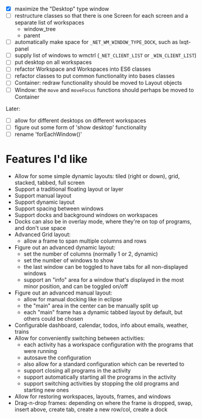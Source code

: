 * [x] maximize the "Desktop" type window
* [ ] restructure classes so that there is one Screen for each screen and a separate list of workspaces
	* window_tree
	* parent
* [ ] automatically make space for `_NET_WM_WINDOW_TYPE_DOCK`, such as lxqt-panel
* [ ] supply list of windows to wmctrl (`_NET_CLIENT_LIST` or `_WIN_CLIENT_LIST`)
* [ ] put desktop on all workspaces
* [ ] refactor Workspace and Workspaces into ES6 classes
* [ ] refactor classes to put common functionality into bases classes
* [ ] Container: redraw functionality should be moved to Layout objects
* [ ] Window: the `move` and `moveFocus` functions should perhaps be moved to Container

Later:
* [ ] allow for different desktops on different workspaces
* [ ] figure out some form of 'show desktop' functionality
* [ ] rename 'forEachWindow()'

# Features I'd like

* Allow for some simple dynamic layouts: tiled (right or down), grid, stacked, tabbed, full screen
* Support a traditional floating layout or layer
* Support manual layout
* Support dynamic layout
* Support spacing between windows
* Support docks and background windows on workspaces
* Docks can also be in overlay mode, where they're on top of programs, and don't use space
* Advanced Grid layout:
	* allow a frame to span multiple columns and rows
* Figure out an advanced dynamic layout:
	* set the number of columns (normally 1 or 2, dynamic)
	* set the number of windows to show
	* the last window can be toggled to have tabs for all non-displayed windows
	* support an "info" area for a window that's displayed in the most minor position, and can be toggled on/off
* Figure out an advanced manual layout:
	* allow for manual docking like in eclipse
	* the "main" area in the center can be manually split up
	* each "main" frame has a dynamic tabbed layout by default, but others could be chosen
* Configurable dashboard, calendar, todos, info about emails, weather, trains
* Allow for conveniently switching between activities:
	* each activity has a workspace configuration with the programs that were running
	* autosave the configuration
	* also allow for a standard configuration which can be reverted to
	* support closing all programs in the activity
	* support automatically starting all the programs in the activity
	* support switching activities by stopping the old programs and starting new ones
* Allow for restoring workspaces, layouts, frames, and windows
* Drag-n-drop frames: depending on where the frame is dropped, swap, insert above, create tab, create a new row/col, create a dock
